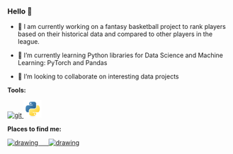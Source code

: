 ### Hello 👋

- 🔭 I am currently working on a fantasy basketball project to rank players based on their historical data and compared to other players in the league.

- 🌱 I’m currently learning Python libraries for Data Science and Machine Learning: PyTorch and Pandas

- 👯 I’m looking to collaborate on interesting data projects



**Tools:**

 <p align="left"> 
   <a href="https://git-scm.com/" target="_blank"> <img src="https://www.vectorlogo.zone/logos/git-scm/git-scm-icon.svg" alt="git" width="40" height="40"/> </a>
   <a href="https://www.python.org" target="_blank"> <img src="https://raw.githubusercontent.com/devicons/devicon/master/icons/python/python-original.svg" alt="python" width="40" height="40"/> </a> 
 </p>

**Places to find me:**

<a href="https://www.linkedin.com/in/mahlerthomas/"><img src="https://res.cloudinary.com/importdata/image/upload/v1595012354/linkedin_t9qiwy.png" alt="drawing" width="100"/> &nbsp;&nbsp;&nbsp;&nbsp;
<a href="https://www.kaggle.com/thomasjohnmahler"><img src="https://res.cloudinary.com/importdata/image/upload/v1595012924/kaggle_ksaktb.png" alt="drawing" width="75"/>
 
